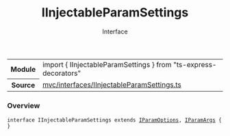 <header class="symbol-info-header">    <h1 id="iinjectableparamsettings">IInjectableParamSettings</h1>    <label class="symbol-info-type-label interface">Interface</label>      </header>
<section class="symbol-info">      <table class="is-full-width">        <tbody>        <tr>          <th>Module</th>          <td>            <div class="lang-typescript">                <span class="token keyword">import</span> { IInjectableParamSettings }                 <span class="token keyword">from</span>                 <span class="token string">"ts-express-decorators"</span>                            </div>          </td>        </tr>        <tr>          <th>Source</th>          <td>            <a href="https://romakita.github.io/ts-express-decorators/#//blob/v2.6.3/src/mvc/interfaces/IInjectableParamSettings.ts#L0-L0">                mvc/interfaces/IInjectableParamSettings.ts            </a>        </td>        </tr>                </tbody>      </table>    </section>

### Overview

<pre><code class="typescript-lang"><span class="token keyword">interface</span> IInjectableParamSettings<T> <span class="token keyword">extends</span> <a href="#api/common/mvc/iparamoptions"><span class="token">IParamOptions</span></a><T><span class="token punctuation">,</span> <a href="#api/common/mvc/iparamargs"><span class="token">IParamArgs</span></a><T> <span class="token punctuation">{</span>
<span class="token punctuation">}</span></code></pre>
